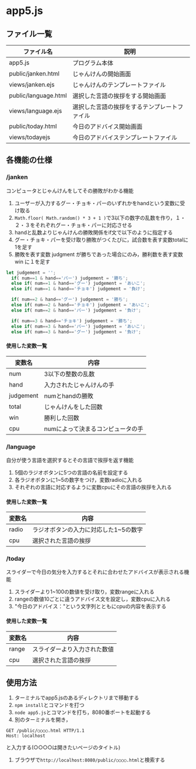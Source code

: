 # app5.js

## ファイル一覧

ファイル名 | 説明
-|-
app5.js | プログラム本体
public/janken.html | じゃんけんの開始画面
views/janken.ejs | じゃんけんのテンプレートファイル
public/language.html | 選択した言語の挨拶をする開始画面
views/language.ejs | 選択した言語の挨拶をするテンプレートファイル
public/today.html | 今日のアドバイス開始画面
views/todayejs | 今日のアドバイステンプレートファイル

## 各機能の仕様
### /janken
コンピュータとじゃんけんをしてその勝敗がわかる機能
1. ユーザーが入力するグー・チョキ・パーのいずれかをhandという変数に受け取る
1. ```Math.floor( Math.random() * 3 + 1 )```で3以下の数字の乱数を作り，１・２・３をそれぞれグー・チョキ・パーに対応させる
1. handと乱数よりじゃんけんの勝敗関係をif文で以下のように指定する
1. グー・チョキ・パーを受け取り勝敗がつくたびに，試合数を表す変数totalに1を足す
1. 勝敗を表す変数 judgment が勝ちであった場合にのみ，勝利数を表す変数 win に１を足す
```javascript
let judgement = '';
  if( num==1 & hand=='パー') judgement = '勝ち';
  else if( num==1 & hand=='グー') judgement = 'あいこ';
  else if( num==1 & hand=='チョキ') judgement = '負け';  

  if( num==2 & hand=='グー') judgement = '勝ち';
  else if( num==2 & hand=='チョキ') judgement = 'あいこ';
  else if( num==2 & hand=='パー') judgement = '負け'; 

  if( num==3 & hand=='チョキ') judgement = '勝ち';
  else if( num==3 & hand=='パー') judgement = 'あいこ';
  else if( num==3 & hand=='グー') judgement = '負け'; 
```
#### 使用した変数一覧
変数名 | 内容
-|-
num | 3以下の整数の乱数
hand | 入力されたじゃんけんの手
judgement | numとhandの勝敗
total | じゃんけんをした回数
win | 勝利した回数
cpu | numによって決まるコンピュータの手

### /language
自分が使う言語を選択するとその言語で挨拶を返す機能
1. 5個のラジオボタンに5つの言語の名前を設定する
1. 各ラジオボタンに1~5の数字をつけ，変数radioに入れる
1. それぞれの言語に対応するように変数cpuにその言語の挨拶を入れる

#### 使用した変数一覧
変数名 | 内容
-|-
radio | ラジオボタンの入力に対応した1~5の数字
cpu | 選択された言語の挨拶

### /today
スライダーで今日の気分を入力するとそれに合わせたアドバイスが表示される機能
1. スライダーより1~100の数値を受け取り，変数rangeに入れる
1. rangeの数値10ごとに違うアドバイス文を設定し，変数cpuに入れる
1. "今日のアドバイス："という文字列とともにcpuの内容を表示する

#### 使用した変数一覧
変数名 | 内容
-|-
range | スライダーより入力された数値
cpu | 選択された言語の挨拶

## 使用方法
1. ターミナルでapp5.jsのあるディレクトリまで移動する
1. ```npm install```とコマンドを打つ
1. ```node app5.js```とコマンドを打ち，8080番ポートを起動する
1. 別のターミナルを開き，
```
GET /public/○○○○.html HTTP/1.1
Host: localhost

```
と入力する(○○○○は開きたいページのタイトル)
1. ブラウザで```http://localhost:8080/public/○○○○.html```と検索する
